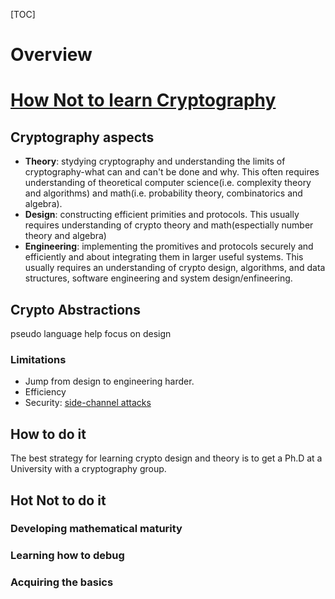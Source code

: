 [TOC]

# Overview



# [How Not to learn Cryptography](http://outsourcedbits.org/2014/11/11/how-not-to-learn-cryptography/)
## Cryptography aspects
- **Theory**: stydying cryptography and understanding the limits of cryptography-what can and can't be done and why. This often requires understanding of theoretical computer science(i.e. complexity theory and algorithms) and math(i.e. probability theory, combinatorics and algebra).
- **Design**: constructing efficient primities and protocols. This usually requires understanding of crypto theory and math(espectially number theory and algebra)
- **Engineering**: implementing the promitives and protocols securely and efficiently and about integrating them in larger useful systems. This usually requires an understanding of crypto design, algorithms, and data structures, software engineering and system design/enfineering.

## Crypto Abstractions
pseudo language help focus on design

### Limitations
- Jump from design to engineering harder.
- Efficiency
- Security: [side-channel attacks](http://en.wikipedia.org/wiki/Side_channel_attack)

## How to do it
The best strategy for learning crypto design and theory is to get a Ph.D at a University with a cryptography group.

## Hot Not to do it
### Developing mathematical maturity




### Learning how to debug




### Acquiring the basics


